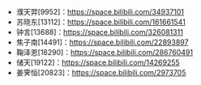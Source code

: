 - 濮天羿[9952]：https://space.bilibili.com/34937101
- 苏晓东[13112]：https://space.bilibili.com/161661541
- 钟言[13688]：https://space.bilibili.com/326081311
- 焦子南[14491]：https://space.bilibili.com/22893897
- 鞠泽恩[18290]：https://space.bilibili.com/286760491
- 储天[19122]：https://space.bilibili.com/14269255
- 姜霁恒[20823]：https://space.bilibili.com/2973705
